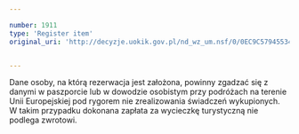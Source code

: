 ```yaml
---

number: 1911
type: 'Register item'
original_uri: 'http://decyzje.uokik.gov.pl/nd_wz_um.nsf/0/0EC9C579455347ACC125770C004C43D4?OpenDocument'


---
```


Dane osoby, na którą rezerwacja jest założona, powinny zgadzać się z danymi w paszporcie lub w dowodzie osobistym przy podróżach na terenie Unii Europejskiej pod rygorem nie zrealizowania świadczeń wykupionych. W takim przypadku dokonana zapłata za wycieczkę turystyczną nie podlega zwrotowi.
